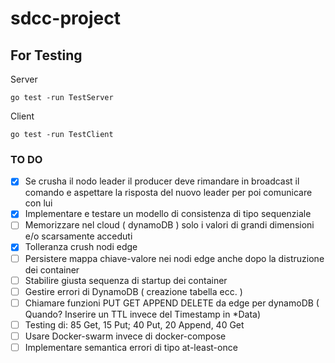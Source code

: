 # sdcc-project

## For Testing

Server
```
go test -run TestServer

```

Client
```
go test -run TestClient

```


### TO DO
- [x] Se crusha il nodo leader il producer deve rimandare in broadcast il comando e aspettare la risposta del nuovo leader per poi comunicare con lui
- [x] Implementare e testare un modello di consistenza di tipo sequenziale
- [ ] Memorizzare nel cloud ( dynamoDB ) solo i valori di grandi dimensioni e/o scarsamente acceduti
- [x] Tolleranza crush nodi edge
- [ ] Persistere mappa chiave-valore nei nodi edge anche dopo la distruzione dei container
- [ ] Stabilire giusta sequenza di startup dei container
- [ ] Gestire errori di DynamoDB ( creazione tabella ecc. )
- [ ] Chiamare funzioni PUT GET APPEND DELETE da edge per dynamoDB ( Quando? Inserire un TTL invece del Timestamp in *Data)
- [ ] Testing di: 85 Get, 15 Put; 40 Put, 20 Append, 40 Get
- [ ] Usare Docker-swarm invece di docker-compose
- [ ] Implementare semantica errori di tipo at-least-once
